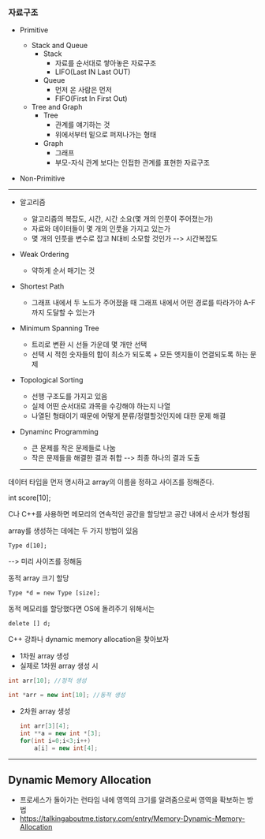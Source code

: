 ### 자료구조

- Primitive
  - Stack and Queue
    - Stack
      - 자료를 순서대로 쌓아놓은 자료구조
      - LIFO(Last IN Last OUT)
    - Queue
      - 먼저 온 사람은 먼저
      - FIFO(First In First Out)
  - Tree and Graph
    - Tree
      - 관계를 얘기하는 것
      - 위에서부터 밑으로 퍼져나가는 형태
    - Graph
      - 그래프
      - 부모-자식 관계 보다는 인접한 관계를 표현한 자료구조

- Non-Primitive

-------



- 알고리즘
  - 알고리즘의 복잡도, 시간, 시간 소요(몇 개의 인풋이 주어졌는가)
  - 자료와 데이터들이 몇 개의 인풋을 가지고 있는가
  - 몇 개의 인풋을 변수로 잡고 N대비 소모할 것인가 --> 시간복잡도



- Weak Ordering
  - 약하게 순서 매기는 것
  
- Shortest Path
  - 그래프 내에서 두 노드가 주어졌을 때 그래프 내에서 어떤 경로를 따라가야 A-F까지 도달할 수 있는가
  
- Minimum Spanning Tree
  - 트리로 변환 시 선들 가운데 몇 개만 선택
  - 선택 시 적힌 숫자들의 합이 최소가 되도록 + 모든 엣지들이 연결되도록 하는 문제

- Topological Sorting
  - 선행 구조도를 가지고 있음
  - 실제 어떤 순서대로 과목을 수강해야 하는지 나열
  - 나열된 형태이기 때문에 어떻게 분류/정렬할것인지에 대한 문제 해결
  
- Dynaminc Programming
  - 큰 문제를 작은 문제들로 나눔
  - 작은 문제들을 해결한 결과 취합 --> 최종 하나의 결과 도출
  
  -------------
  
  

데이터 타입을 먼저 명시하고 array의 이름을 정하고 사이즈를 정해준다.

int score[10];

C나 C++를 사용하면 메모리의 연속적인 공간을 할당받고 공간 내에서 순서가 형성됨

array를 생성하는 데에는 두 가지 방법이 있음

```
Type d[10];
```

--> 미리 사이즈를 정해둠

동적 array 크기 할당

```
Type *d = new Type [size];
```

동적 메모리를 할당했다면 OS에 돌려주기 위해서는

```
delete [] d;
```

C++ 강좌나 dynamic memory allocation을 찾아보자

- 1차원 array 생성
- 실제로 1차원 array 생성 시

```c++
int arr[10]; //정적 생성

int *arr = new int[10]; //동적 생성
```

- 2차원 array 생성

  ```c++
  int arr[3][4];
  int **a = new int *[3];
  for(int i=0;i<3;i++)
      a[i] = new int[4];
  ```

  

---------

## Dynamic Memory Allocation

- 프로세스가 돌아가는 런타임 내에 영역의 크기를 알려줌으로써 영역을 확보하는 방법
- https://talkingaboutme.tistory.com/entry/Memory-Dynamic-Memory-Allocation


